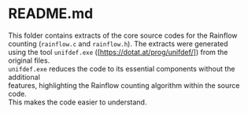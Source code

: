 # README.md

This folder contains extracts of the core source codes for the Rainflow  
counting (`rainflow.c` and `rainflow.h`). The extracts were generated  
using the tool `unifdef.exe` ([https://dotat.at/prog/unifdef/]) from the  
original files.  
`unifdef.exe` reduces the code to its essential components without the additional  
features, highlighting the Rainflow counting algorithm within the source code.  
This makes the code easier to understand. 
